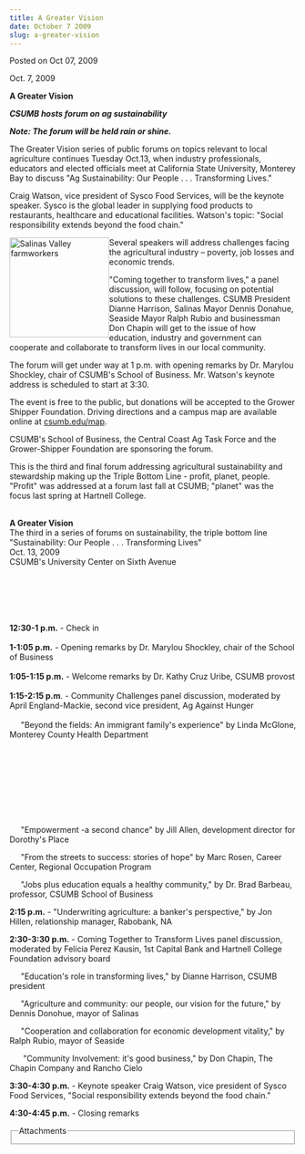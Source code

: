 ```yaml
---
title: A Greater Vision
date: October 7 2009
slug: a-greater-vision
---
```


 



<span class="date">Posted on Oct 07, 2009    </span>
<p>Oct. 7, 2009</p>
<strong>A Greater Vision</strong>
<p><strong><em>CSUMB hosts forum on ag
sustainability</em></strong></p>
<p><strong><em>Note: The forum will be held rain or
shine.<br/></em></strong></p>
<p>The Greater Vision series of public forums on topics relevant to
local agriculture continues&#xA0;Tuesday Oct.13, when industry
professionals, educators and elected officials meet at California
State University, Monterey Bay to discuss &quot;Ag Sustainability: Our
People . . . Transforming Lives.&quot;</p>
<p>Craig Watson, vice president of Sysco Food Services, will be the
keynote speaker. Sysco is the global leader in supplying food
products to restaurants, healthcare and educational facilities.
Watson&apos;s topic: &quot;Social responsibility extends beyond the food
chain.&quot;</p>
<p><img alt="Salinas Valley farmworkers" height="175" src="https://news.csumb.edu/sites/default/files/65/igx_migrate/images/farm_workers.jpg" style="float:left" width="175">Several speakers will address
challenges facing the agricultural industry &#x2013; poverty, job losses
and economic trends.</img></p>
<p>&quot;Coming together to transform lives,&quot; a panel discussion, will
follow, focusing on potential solutions to these challenges. CSUMB
President Dianne Harrison, Salinas Mayor Dennis Donahue, Seaside
Mayor Ralph Rubio and businessman Don Chapin will get to the issue
of how education, industry and government can cooperate and
collaborate to transform lives in our local community.</p>
<p>The forum will get under way at 1 p.m. with opening remarks by
Dr. Marylou Shockley, chair of CSUMB&apos;s School of Business. Mr.
Watson&apos;s keynote address is scheduled to start at 3:30.</p>
<p>The event is free to the public, but donations will be accepted
to the Grower Shipper Foundation. Driving directions and a campus
map are available online at <a href="https://csumb.edu/map" rel="nofollow">csumb.edu/map</a>.</p>
<p>CSUMB&apos;s School of Business, the Central Coast Ag Task Force and
the Grower-Shipper Foundation are sponsoring the forum.</p>
<p>This is the third and final forum addressing agricultural
sustainability and stewardship making up the Triple Bottom Line -
profit, planet, people. &quot;Profit&quot; was addressed at a forum last fall
at CSUMB; &quot;planet&quot; was the focus last spring at Hartnell
College.</p>
<p><br>
<strong>A Greater Vision</strong><br>
The third in a series of forums on sustainability, the triple
bottom line<br>
&quot;Sustainability: Our People . . . Transforming Lives&quot;<br>
Oct. 13, 2009<br>
CSUMB&apos;s University Center on Sixth Avenue</br></br></br></br></br></p>
<p><br>
<strong>12:30-1 p.m.</strong> - Check in<br>
<br>
<strong>1-1:05 p.m.</strong> - Opening remarks by Dr. Marylou
Shockley, chair of the School of Business<br>
<br>
<strong>1:05-1:15 p.m.</strong> - Welcome remarks by Dr. Kathy Cruz
Uribe, CSUMB provost<br>
<br>
<strong>1:15-2:15 p.m</strong>. - Community Challenges panel
discussion, moderated by April England-Mackie, second vice
president, Ag Against Hunger<br>
<br>
&#xA0;&#xA0;&#xA0;&#xA0; &quot;Beyond the fields: An immigrant family&apos;s
experience&quot; by Linda McGlone, Monterey County Health Department</br></br></br></br></br></br></br></br></br></p>
<p>&#xA0;&#xA0;&#xA0;&#xA0; &quot;Empowerment -a second chance&quot; by Jill
Allen, development director for Dorothy&apos;s Place</p>
<p>&#xA0;&#xA0;&#xA0;&#xA0; &quot;From the streets to success: stories
of hope&quot; by Marc Rosen, Career Center, Regional Occupation
Program</p>
<p>&#xA0;&#xA0;&#xA0;&#xA0; &quot;Jobs plus education equals a healthy
community,&quot; by Dr. Brad Barbeau, professor, CSUMB School of
Business</p>
<p><strong>2:15 p.m.</strong> - &quot;Underwriting agriculture: a
banker&apos;s perspective,&quot; by Jon Hillen, relationship manager,
Rabobank, NA</p>
<p><strong>2:30-3:30 p.m.</strong> - Coming Together to Transform
Lives panel discussion, moderated by Felicia Perez Kausin, 1st
Capital Bank and Hartnell College Foundation advisory board</p>
<p>&#xA0;&#xA0;&#xA0;&#xA0; &quot;Education&apos;s role in transforming
lives,&quot; by Dianne Harrison, CSUMB president</p>
<p>&#xA0;&#xA0;&#xA0;&#xA0; &quot;Agriculture and community: our people,
our vision for the future,&quot; by Dennis Donohue, mayor of Salinas</p>
<p>&#xA0;&#xA0;&#xA0;&#xA0; &quot;Cooperation and collaboration for
economic development vitality,&quot; by Ralph Rubio, mayor of
Seaside</p>
<p>&#xA0;&#xA0;&#xA0;&#xA0;&#xA0; &quot;Community Involvement: it&apos;s good
business,&quot; by Don Chapin, The Chapin Company and Rancho Cielo</p>
<p><strong>3:30-4:30 p.m.</strong> - Keynote speaker Craig Watson,
vice president of Sysco Food Services, &quot;Social responsibility
extends beyond the food chain.&quot;</p>
<p><strong>4:30-4:45 p.m.</strong> - Closing remarks</p>
<fieldset class="fieldgroup group-attachments">
<legend>Attachments</legend>
<div class="field field-type-emvideo field-field-attach-video">
<div class="field-items">
<div class="field-item odd">
<div class="emvideo emvideo-video emvideo-"/>
</div>
</div>
</div>
</fieldset>





```
